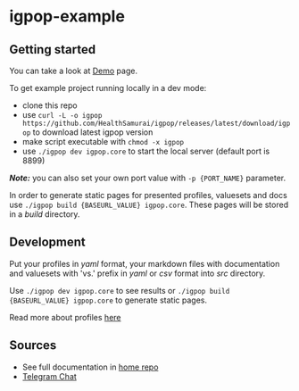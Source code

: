 # igpop-example

## Getting started

You can take a look at [Demo](https://healthsamurai.github.io/igpop-example/profiles/Patient/basic.html) page.

To get example project running locally in a dev mode:
* clone this repo
* use `curl -L -o igpop https://github.com/HealthSamurai/igpop/releases/latest/download/igpop` to download latest igpop version
* make script executable with `chmod -x igpop`
* use `./igpop dev igpop.core` to start the local server (default port is 8899)

_**Note:**_ you can also set your own port value with `-p {PORT_NAME}` parameter.

In order to generate static pages for presented profiles, valuesets and docs use `./igpop build {BASEURL_VALUE} igpop.core`. These pages will be stored in a *build* directory.

## Development

Put your profiles in *yaml* format, your markdown files with documentation and valuesets with 'vs.' prefix in *yaml* or *csv* format into *src* directory.

Use `./igpop dev igpop.core` to see results or `./igpop build {BASEURL_VALUE} igpop.core` to generate static pages.

Read more about profiles [here](https://github.com/HealthSamurai/igpop#profiles)

## Sources

* See full documentation in [home repo](https://github.com/HealthSamurai/igpop.git)
* [Telegram Chat](https://t.me/igpop)
